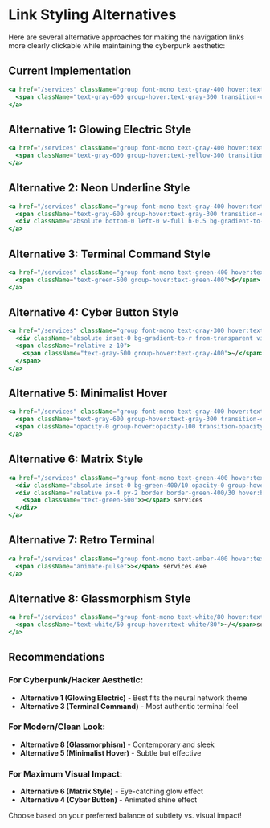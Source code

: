 # Link Styling Alternatives

Here are several alternative approaches for making the navigation links more clearly clickable while maintaining the cyberpunk aesthetic:

## Current Implementation
```jsx
<a href="/services" className="group font-mono text-gray-400 hover:text-white transition-all duration-300 text-lg border border-gray-700 hover:border-gray-500 px-4 py-2 rounded-lg hover:bg-gray-800/50 hover:shadow-lg hover:scale-105">
  <span className="text-gray-600 group-hover:text-gray-300 transition-colors duration-300">~/</span>services
</a>
```

## Alternative 1: Glowing Electric Style
```jsx
<a href="/services" className="group font-mono text-gray-400 hover:text-yellow-400 transition-all duration-300 text-lg border border-yellow-500/20 hover:border-yellow-400/60 px-4 py-2 rounded-lg hover:bg-yellow-400/5 hover:shadow-yellow-400/25 hover:shadow-lg hover:scale-105">
  <span className="text-gray-600 group-hover:text-yellow-300 transition-colors duration-300">~/</span>services
</a>
```

## Alternative 2: Neon Underline Style
```jsx
<a href="/services" className="group font-mono text-gray-400 hover:text-white transition-all duration-300 text-lg relative px-2 py-1">
  <span className="text-gray-600 group-hover:text-gray-300 transition-colors duration-300">~/</span>services
  <div className="absolute bottom-0 left-0 w-full h-0.5 bg-gradient-to-r from-yellow-400 to-green-400 scale-x-0 group-hover:scale-x-100 transition-transform duration-300"></div>
</a>
```

## Alternative 3: Terminal Command Style
```jsx
<a href="/services" className="group font-mono text-green-400 hover:text-green-300 transition-all duration-300 text-lg bg-black/40 hover:bg-black/60 border-l-4 border-green-400 hover:border-green-300 px-4 py-2 hover:shadow-lg hover:translate-x-1">
  <span className="text-green-500 group-hover:text-green-400">$</span> ./services
</a>
```

## Alternative 4: Cyber Button Style
```jsx
<a href="/services" className="group font-mono text-gray-300 hover:text-white transition-all duration-300 text-lg relative overflow-hidden px-6 py-3 border border-gray-600 hover:border-gray-400 bg-gradient-to-r from-gray-900 to-gray-800 hover:from-gray-800 hover:to-gray-700">
  <div className="absolute inset-0 bg-gradient-to-r from-transparent via-white/5 to-transparent translate-x-[-100%] group-hover:translate-x-[100%] transition-transform duration-500"></div>
  <span className="relative z-10">
    <span className="text-gray-500 group-hover:text-gray-400">~/</span>services
  </span>
</a>
```

## Alternative 5: Minimalist Hover
```jsx
<a href="/services" className="group font-mono text-gray-400 hover:text-white transition-all duration-300 text-lg px-3 py-2 hover:bg-white/5 rounded-md">
  <span className="text-gray-600 group-hover:text-gray-300 transition-colors duration-300">~/</span>services
  <span className="opacity-0 group-hover:opacity-100 transition-opacity duration-300 ml-2">→</span>
</a>
```

## Alternative 6: Matrix Style
```jsx
<a href="/services" className="group font-mono text-green-400 hover:text-green-300 transition-all duration-300 text-lg relative">
  <div className="absolute inset-0 bg-green-400/10 opacity-0 group-hover:opacity-100 transition-opacity duration-300 rounded blur-sm"></div>
  <div className="relative px-4 py-2 border border-green-400/30 hover:border-green-400/60 rounded bg-black/20 hover:bg-black/40">
    <span className="text-green-500">></span> services
  </div>
</a>
```

## Alternative 7: Retro Terminal
```jsx
<a href="/services" className="group font-mono text-amber-400 hover:text-amber-300 transition-all duration-300 text-lg bg-black border-2 border-amber-400/50 hover:border-amber-400 px-4 py-2 rounded-none hover:shadow-amber-400/25 hover:shadow-md">
  <span className="animate-pulse">></span> services.exe
</a>
```

## Alternative 8: Glassmorphism Style
```jsx
<a href="/services" className="group font-mono text-white/80 hover:text-white transition-all duration-300 text-lg backdrop-blur-sm bg-white/5 hover:bg-white/10 border border-white/20 hover:border-white/40 px-5 py-3 rounded-xl hover:shadow-2xl hover:scale-105">
  <span className="text-white/60 group-hover:text-white/80">~/</span>services
</a>
```

## Recommendations

### For Cyberpunk/Hacker Aesthetic:
- **Alternative 1 (Glowing Electric)** - Best fits the neural network theme
- **Alternative 3 (Terminal Command)** - Most authentic terminal feel

### For Modern/Clean Look:
- **Alternative 8 (Glassmorphism)** - Contemporary and sleek
- **Alternative 5 (Minimalist Hover)** - Subtle but effective

### For Maximum Visual Impact:
- **Alternative 6 (Matrix Style)** - Eye-catching glow effect
- **Alternative 4 (Cyber Button)** - Animated shine effect

Choose based on your preferred balance of subtlety vs. visual impact!